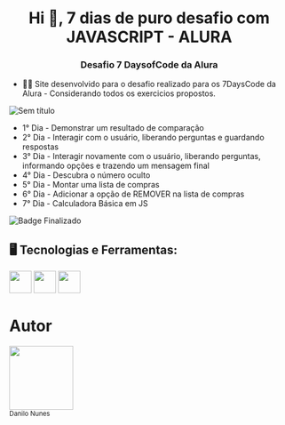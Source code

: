 <h1 align="center">Hi 👋, 7 dias de puro desafio com JAVASCRIPT - ALURA</h1>
<h3 align="center">Desafio 7 DaysofCode da Alura</h3>

- 👨‍💻 Site desenvolvido para o desafio realizado para os 7DaysCode da Alura - Considerando todos os exercicios propostos.

![Sem título](https://user-images.githubusercontent.com/113385253/202595328-19c64674-411c-4151-84a3-575bab09709f.jpg)


- 1° Dia - Demonstrar um resultado de comparação
- 2° Dia - Interagir com o usuário, liberando perguntas e guardando respostas
- 3° Dia - Interagir novamente com o usuário, liberando perguntas, informando opções e trazendo um mensagem final
- 4° Dia - Descubra o número oculto
- 5° Dia - Montar uma lista de compras
- 6° Dia - Adicionar a opção de REMOVER na lista de compras
- 7° Dia - Calculadora Básica em JS

![Badge Finalizado](https://img.shields.io/badge/STATUS-FINALIZADO-green)

## 🖥️ Tecnologias e Ferramentas:

<img src="https://cdn.jsdelivr.net/gh/devicons/devicon/icons/javascript/javascript-original.svg" width="40" height="40"/> <img src="https://cdn.jsdelivr.net/gh/devicons/devicon/icons/css3/css3-original-wordmark.svg" width="40" height="40" /> <img src="https://cdn.jsdelivr.net/gh/devicons/devicon/icons/html5/html5-original-wordmark.svg" width="40" height="40" />

# Autor

<img src="https://avatars.githubusercontent.com/u/113385253?v=4" width=115><br><sub>Danilo Nunes</sub>





